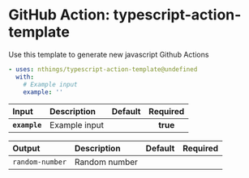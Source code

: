 <!-- start title -->

# GitHub Action: typescript-action-template

<!-- end title -->
<!-- start description -->

Use this template to generate new javascript Github Actions

<!-- end description -->
<!-- start contents -->
<!-- end contents -->
<!-- start usage -->

```yaml
- uses: nthings/typescript-action-template@undefined
  with:
    # Example input
    example: ''
```

<!-- end usage -->
<!-- start inputs -->

| **Input**     | **Description** | **Default** | **Required** |
| :------------ | :-------------- | :---------: | :----------: |
| **`example`** | Example input   |             |   **true**   |

<!-- end inputs -->
<!-- start outputs -->

| **Output**      | **Description** | **Default** | **Required** |
| :-------------- | :-------------- | ----------- | ------------ |
| `random-number` | Random number   |             |              |

<!-- end outputs -->
<!-- start [.github/ghdocs/examples/] -->
<!-- end [.github/ghdocs/examples/] -->
